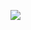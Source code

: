 ![](https://www.google.com/url?sa=i&url=https%3A%2F%2Ftenor.com%2Fview%2Fi-show-speed-speed-shake-now-suck-that-sucking-gif)

